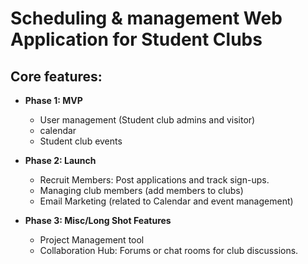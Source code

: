 # Scheduling & management Web Application for Student Clubs

## Core features:

- **Phase 1: MVP**
  - User management (Student club admins and visitor) 
  - calendar 
  - Student club events 

- **Phase 2: Launch**
  - Recruit Members: Post applications and track sign-ups.
  - Managing club members (add members to clubs)
  - Email Marketing (related to Calendar and event management)

- **Phase 3: Misc/Long Shot Features**
  - Project Management tool
  - Collaboration Hub: Forums or chat rooms for club discussions.
